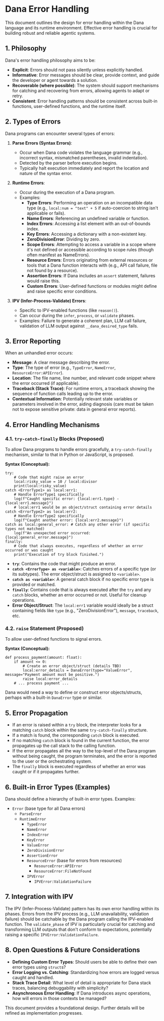 # Dana Error Handling

This document outlines the design for error handling within the Dana language and its runtime environment. Effective error handling is crucial for building robust and reliable agentic systems.

## 1. Philosophy

Dana's error handling philosophy aims to be:

*   **Explicit**: Errors should not pass silently unless explicitly handled.
*   **Informative**: Error messages should be clear, provide context, and guide the developer or agent towards a solution.
*   **Recoverable (where possible)**: The system should support mechanisms for catching and recovering from errors, allowing agents to adapt or retry.
*   **Consistent**: Error handling patterns should be consistent across built-in functions, user-defined functions, and the runtime itself.

## 2. Types of Errors

Dana programs can encounter several types of errors:

1.  **Parse Errors (Syntax Errors)**:
    *   Occur when Dana code violates the language grammar (e.g., incorrect syntax, mismatched parentheses, invalid indentation).
    *   Detected by the parser before execution begins.
    *   Typically halt execution immediately and report the location and nature of the syntax error.

2.  **Runtime Errors**:
    *   Occur during the execution of a Dana program.
    *   Examples:
        *   **Type Errors**: Performing an operation on an incompatible data type (e.g., `local:num = "text" + 5` if auto-coercion to string isn't applicable or fails).
        *   **Name Errors**: Referencing an undefined variable or function.
        *   **Index Errors**: Accessing a list element with an out-of-bounds index.
        *   **Key Errors**: Accessing a dictionary with a non-existent key.
        *   **ZeroDivisionError**: Dividing by zero.
        *   **Scope Errors**: Attempting to access a variable in a scope where it's not defined or accessible according to scope rules (though often manifest as NameErrors).
        *   **Resource Errors**: Errors originating from external resources or tools that a Dana function interacts with (e.g., API call failure, file not found by a resource).
        *   **Assertion Errors**: If Dana includes an `assert` statement, failures would raise this.
        *   **Custom Errors**: User-defined functions or modules might define and raise specific error conditions.

3.  **IPV (Infer-Process-Validate) Errors**:
    *   Specific to IPV-enabled functions (like `reason()`).
    *   Can occur during the `infer`, `process`, or `validate` phases.
    *   Examples: Failure to generate a coherent plan, LLM call failure, validation of LLM output against `__dana_desired_type` fails.

## 3. Error Reporting

When an unhandled error occurs:

*   **Message**: A clear message describing the error.
*   **Type**: The type of error (e.g., `TypeError`, `NameError`, `ResourceError:APIError`).
*   **Location**: The file name, line number, and relevant code snippet where the error occurred (if applicable).
*   **Traceback (Stack Trace)**: For runtime errors, a traceback showing the sequence of function calls leading up to the error.
*   **Contextual Information**: Potentially relevant state variables or parameters involved in the error, aiding diagnosis (care must be taken not to expose sensitive private: data in general error reports).

## 4. Error Handling Mechanisms

### 4.1. `try-catch-finally` Blocks (Proposed)

To allow Dana programs to handle errors gracefully, a `try-catch-finally` mechanism, similar to that in Python or JavaScript, is proposed.

**Syntax (Conceptual):**

```dana
try:
    # Code that might raise an error
    local:risky_value = 10 / local:divisor
    print(local:risky_value)
catch <ErrorType1> as local:err1:
    # Handle ErrorType1 specifically
    log(f"Caught specific error: {local:err1.type} - {local:err1.message}")
    # local:err1 would be an object/struct containing error details
catch <ErrorType2> as local:err2:
    # Handle ErrorType2 specifically
    log(f"Caught another error: {local:err2.message}")
catch as local:general_error: # Catch any other error (if specific types not matched)
    log(f"An unexpected error occurred: {local:general_error.message}")
finally:
    # Code that always executes, regardless of whether an error occurred or was caught
    print("Execution of try block finished.")
```

*   **`try`**: Contains the code that might produce an error.
*   **`catch <ErrorType> as <variable>`**: Catches errors of a specific type (or its subtypes). The error object/struct is assigned to `<variable>`.
*   **`catch as <variable>`**: A general catch block if no specific error type is provided or matched.
*   **`finally`**: Contains code that is always executed after the `try` and any `catch` blocks, whether an error occurred or not. Useful for cleanup operations.
*   **Error Object/Struct**: The `local:err1` variable would ideally be a struct containing fields like `type` (e.g., "ZeroDivisionError"), `message`, `traceback`, etc.

### 4.2. `raise` Statement (Proposed)

To allow user-defined functions to signal errors.

**Syntax (Conceptual):**

```dana
def process_payment(amount: float):
    if amount <= 0:
        # Create an error object/struct (details TBD)
        local:error_details = DanaError(type="ValueError", message="Payment amount must be positive.")
        raise local:error_details
    # ... process payment ...
```
Dana would need a way to define or construct error objects/structs, perhaps with a built-in `DanaError` type or similar.

## 5. Error Propagation

*   If an error is raised within a `try` block, the interpreter looks for a matching `catch` block within the same `try-catch-finally` structure.
*   If a match is found, the corresponding `catch` block is executed.
*   If no matching `catch` block is found in the current function, the error propagates up the call stack to the calling function.
*   If the error propagates all the way to the top-level of the Dana program without being caught, the program terminates, and the error is reported to the user or the orchestrating system.
*   The `finally` block is executed regardless of whether an error was caught or if it propagates further.

## 6. Built-in Error Types (Examples)

Dana should define a hierarchy of built-in error types. Examples:

*   `Error` (base type for all Dana errors)
    *   `ParseError`
    *   `RuntimeError`
        *   `TypeError`
        *   `NameError`
        *   `IndexError`
        *   `KeyError`
        *   `ValueError`
        *   `ZeroDivisionError`
        *   `AssertionError`
        *   `ResourceError` (base for errors from resources)
            *   `ResourceError:APIError`
            *   `ResourceError:FileNotFound`
        *   `IPVError`
            *   `IPVError:ValidationFailure`

## 7. Integration with IPV

The IPV (Infer-Process-Validate) pattern has its own error handling within its phases. Errors from the IPV process (e.g., LLM unavailability, validation failure) should be catchable by the Dana program calling the IPV-enabled function. The `validate_phase` of IPV is particularly crucial for catching and transforming LLM outputs that don't conform to expectations, potentially raising a specific `IPVError:ValidationFailure`.

## 8. Open Questions & Future Considerations

*   **Defining Custom Error Types**: Should users be able to define their own error types using `struct`s?
*   **Error Logging vs. Catching**: Standardizing how errors are logged versus caught and handled.
*   **Stack Trace Detail**: What level of detail is appropriate for Dana stack traces, balancing debuggability with simplicity?
*   **Asynchronous Error Handling**: If Dana introduces async operations, how will errors in those contexts be managed?

This document provides a foundational design. Further details will be refined as implementation progresses. 